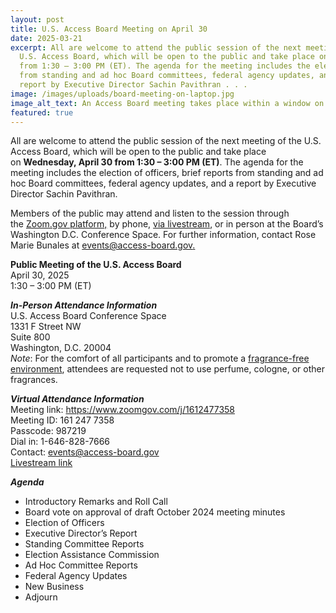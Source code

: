 ```yaml
---
layout: post
title: U.S. Access Board Meeting on April 30
date: 2025-03-21
excerpt: All are welcome to attend the public session of the next meeting of the
  U.S. Access Board, which will be open to the public and take place on April 30
  from 1:30 – 3:00 PM (ET). The agenda for the meeting includes the election of officers, brief reports
  from standing and ad hoc Board committees, federal agency updates, and a
  report by Executive Director Sachin Pavithran . . .
image: /images/uploads/board-meeting-on-laptop.jpg
image_alt_text: An Access Board meeting takes place within a window on the screen of a laptop.
featured: true
---
```

All are welcome to attend the public session of the next meeting of the U.S. Access Board, which will be open to the public and take place on **Wednesday, April 30 from 1:30 – 3:00 PM (ET)**. The agenda for the meeting includes the election of officers, brief reports from standing and ad hoc Board committees, federal agency updates, and a report by Executive Director Sachin Pavithran.

Members of the public may attend and listen to the session through the [Zoom.gov platform,](https://www.zoomgov.com/j/1612477358 "external link") by phone, [via livestream](https://www.youtube.com/live/OVOau4Z9BGU?si=9n6DHJ8fJYRNCc3i), or in person at the Board’s Washington D.C. Conference Space. For further information, contact Rose Marie Bunales at [events@access-board.gov.](mailto:events@access-board.gov) 

**Public Meeting of the U.S. Access Board**  \
April 30, 2025 \
1:30 – 3:00 PM (ET) 

***In-Person Attendance Information***\
U.S. Access Board Conference Space\
1331 F Street NW \
Suite 800 \
Washington, D.C. 20004\
*Note*: For the comfort of all participants and to promote a [fragrance-free environment](https://www.access-board.gov/about/policy/ffe.html), attendees are requested not to use perfume, cologne, or other fragrances.

***Virtual Attendance Information*** \
Meeting link: <https://www.zoomgov.com/j/1612477358>\
Meeting ID: 161 247 7358\
Passcode: 987219\
Dial in: 1-646-828-7666  \
Contact: [events@access-board.gov](mailto:events@access-board.gov)\
[Livestream link](https://www.youtube.com/live/OVOau4Z9BGU?si=9n6DHJ8fJYRNCc3i)

***Agenda***

* Introductory Remarks and Roll Call
* Board vote on approval of draft October 2024 meeting minutes
* Election of Officers
* Executive Director’s Report
* Standing Committee Reports
* Election Assistance Commission
* Ad Hoc Committee Reports
* Federal Agency Updates
* New Business
* Adjourn
